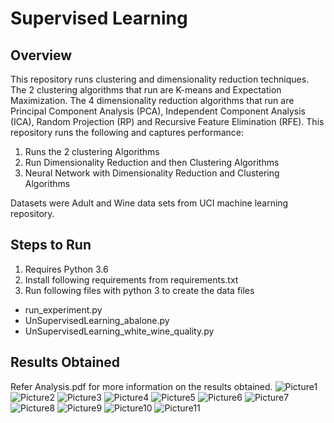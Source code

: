 # Supervised Learning
## Overview
This repository runs clustering and dimensionality reduction techniques. The 2 clustering algorithms that run are K-means and Expectation Maximization. The 4 dimensionality reduction algorithms that run are Principal Component Analysis (PCA), Independent Component Analysis (ICA), Random Projection (RP) and Recursive Feature Elimination (RFE). This repository runs the following and captures performance:
1.	Runs the 2 clustering Algorithms
2.	Run Dimensionality Reduction and then Clustering Algorithms
3.	Neural Network with Dimensionality Reduction and Clustering Algorithms

Datasets were Adult and Wine data sets from UCI machine learning repository.
## Steps to Run
1. Requires Python 3.6
2. Install following requirements from requirements.txt
2. Run following files with python 3 to create the data files
* run_experiment.py
* UnSupervisedLearning_abalone.py
* UnSupervisedLearning_white_wine_quality.py
## Results Obtained
Refer Analysis.pdf for more information on the results obtained. 
![Picture1](/results/Picture1.png)
![Picture2](/results/Picture2.png)
![Picture3](/results/Picture3.png)
![Picture4](/results/Picture4.png)
![Picture5](/results/Picture5.png)
![Picture6](/results/Picture6.png)
![Picture7](/results/Picture7.png)
![Picture8](/results/Picture8.png)
![Picture9](/results/Picture9.png)
![Picture10](/results/Picture10.png)
![Picture11](/results/Picture11.png)

